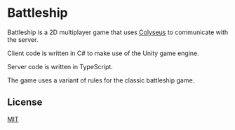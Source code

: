 # Battleship

Battleship is a 2D multiplayer game that uses [Colyseus](https://github.com/colyseus) to communicate with the server.

Client code is written in C# to make use of the Unity game engine.

Server code is written in TypeScript.

The game uses a variant of rules for the classic battleship game.

## License
[MIT](https://choosealicense.com/licenses/mit/)
